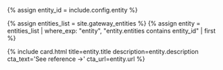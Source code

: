 {% assign entity_id = include.config.entity %}

{% assign entities_list = site.gateway_entities %}
{% assign entity = entities_list | where_exp: "entity", "entity.entities contains entity_id" | first %}


{% include card.html title=entity.title description=entity.description cta_text='See reference &rarr;' cta_url=entity.url %}